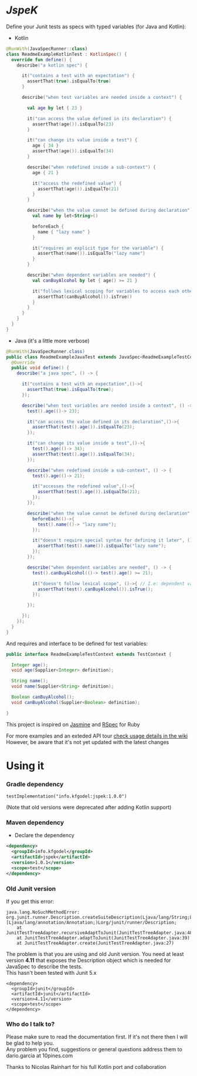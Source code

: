 # *JspeK* #

Define your Junit tests as specs with typed variables (for Java and Kotlin):  

- Kotlin
```kotlin
@RunWith(JavaSpecRunner::class)
class ReadmeExampleKotlinTest : KotlinSpec() {
  override fun define() {
    describe("a kotlin spec") {

      it("contains a test with an expectation") {
        assertThat(true).isEqualTo(true)
      }

      describe("when test variables are needed inside a context") {

        val age by let { 23 }

        it("can access the value defined in its declaration") {
          assertThat(age()).isEqualTo(23)
        }

        it("can change its value inside a test") {
          age { 34 }
          assertThat(age()).isEqualTo(34)
        }

        describe("when redefined inside a sub-context") {
          age { 21 }

          it("access the redefined value") {
            assertThat(age()).isEqualTo(21)
          }
        }

        describe("when the value cannot be defined during declaration") {
          val name by let<String>()

          beforeEach {
            name { "lazy name" }
          }

          it("requires an explicit type for the variable") {
            assertThat(name()).isEqualTo("lazy name")
          }
        }

        describe("when dependent variables are needed") {
          val canBuyAlcohol by let { age() >= 21 }

          it("follows lexical scoping for variables to access each other") {
            assertThat(canBuyAlcohol()).isTrue()
          }
        }
      }
    }
  }
}
```

- Java (it's a little more verbose)
```java
@RunWith(JavaSpecRunner.class)
public class ReadmeExampleJavaTest extends JavaSpec<ReadmeExampleTestContext> {
  @Override
  public void define() {
    describe("a java spec", () -> {

      it("contains a test with an expectation",()->{
        assertThat(true).isEqualTo(true);
      });

      describe("when test variables are needed inside a context", () -> {
        test().age(()-> 23);

        it("can access the value defined in its declaration",()->{
          assertThat(test().age()).isEqualTo(23);
        });

        it("can change its value inside a test",()->{
          test().age(()-> 34);
          assertThat(test().age()).isEqualTo(34);
        });

        describe("when redefined inside a sub-context", () -> {
          test().age(()-> 21);

          it("accesses the redefined value",()->{
            assertThat(test().age()).isEqualTo(21);
          });
        });

        describe("when the value cannot be defined during declaration", () -> {
          beforeEach(()->{
            test().name(()-> "lazy name");
          });

          it("doesn't require special syntax for defining it later", ()->{
            assertThat(test().name()).isEqualTo("lazy name");
          });
        });

        describe("when dependent variables are needed", () -> {
          test().canBuyAlcohol(()-> test().age() >= 21);

          it("doesn't follow lexical scope", ()->{ // I.e: dependent variable can be declared before independent
            assertThat(test().canBuyAlcohol()).isTrue();
          });

        });

      });
    });
  }
}
```
And requires and interface to be defined for test variables:
```java
public interface ReadmeExampleTestContext extends TestContext {

  Integer age();
  void age(Supplier<Integer> definition);

  String name();
  void name(Supplier<String> definition);

  Boolean canBuyAlcohol();
  void canBuyAlcohol(Supplier<Boolean> definition);

}
```

This project is inspired on [Jasmine](http://jasmine.github.io/) and [RSpec](http://rspec.info/) for Ruby  
  
For more examples and an exteded API tour [check usage details in the wiki](https://github.com/kfgodel/JspeK/wiki)
However, be aware that it's not yet updated with the latest changes

# Using it
### Gradle dependency ###

```
testImplementation("info.kfgodel:jspek:1.0.0")
```
(Note that old versions were deprecated after adding Kotlin support)

### Maven dependency ###

* Declare the dependency
```xml
<dependency>
  <groupId>info.kfgodel</groupId>
  <artifactId>jspek</artifactId>
  <version>1.0.1</version>
  <scope>test</scope>
</dependency>
```

### Old Junit version
If you get this error:
```
java.lang.NoSuchMethodError: org.junit.runner.Description.createSuiteDescription(Ljava/lang/String;Ljava/io/Serializable;[Ljava/lang/annotation/Annotation;)Lorg/junit/runner/Description;
    at JunitTestTreeAdapter.recursiveAdaptToJunit(JunitTestTreeAdapter.java:48)
    at JunitTestTreeAdapter.adaptToJunit(JunitTestTreeAdapter.java:39)
    at JunitTestTreeAdapter.create(JunitTestTreeAdapter.java:27)
```
The problem is that you are using and old Junit version. You need at least version **4.11** that exposes the 
Description object which is needed for JavaSpec to describe the tests.  
This hasn't been tested with Junit 5.x

```
<dependency>
  <groupId>junit</groupId>
  <artifactId>junit</artifactId>
  <version>4.11</version>
  <scope>test</scope>
</dependency>
```


### Who do I talk to? ###

Please make sure to read the documentation first. If it's not there then I will be glad to help you.  
Any problem you find, suggestions or general questions address them to dario.garcia at 10pines.com  

Thanks to Nicolas Rainhart for his full Kotlin port and collaboration 
